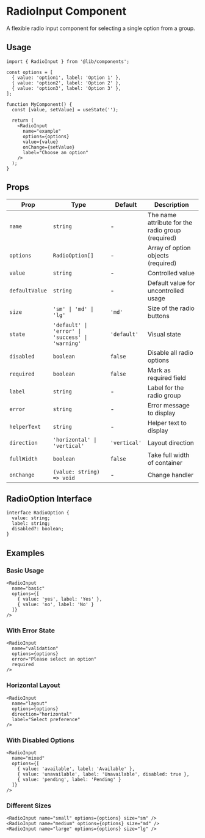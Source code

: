 # RadioInput Component

A flexible radio input component for selecting a single option from a group.

## Usage

```tsx
import { RadioInput } from '@lib/components';

const options = [
  { value: 'option1', label: 'Option 1' },
  { value: 'option2', label: 'Option 2' },
  { value: 'option3', label: 'Option 3' },
];

function MyComponent() {
  const [value, setValue] = useState('');

  return (
    <RadioInput
      name="example"
      options={options}
      value={value}
      onChange={setValue}
      label="Choose an option"
    />
  );
}
```

## Props

| Prop | Type | Default | Description |
|------|------|---------|-------------|
| `name` | `string` | - | The name attribute for the radio group (required) |
| `options` | `RadioOption[]` | - | Array of option objects (required) |
| `value` | `string` | - | Controlled value |
| `defaultValue` | `string` | - | Default value for uncontrolled usage |
| `size` | `'sm' \| 'md' \| 'lg'` | `'md'` | Size of the radio buttons |
| `state` | `'default' \| 'error' \| 'success' \| 'warning'` | `'default'` | Visual state |
| `disabled` | `boolean` | `false` | Disable all radio options |
| `required` | `boolean` | `false` | Mark as required field |
| `label` | `string` | - | Label for the radio group |
| `error` | `string` | - | Error message to display |
| `helperText` | `string` | - | Helper text to display |
| `direction` | `'horizontal' \| 'vertical'` | `'vertical'` | Layout direction |
| `fullWidth` | `boolean` | `false` | Take full width of container |
| `onChange` | `(value: string) => void` | - | Change handler |

## RadioOption Interface

```tsx
interface RadioOption {
  value: string;
  label: string;
  disabled?: boolean;
}
```

## Examples

### Basic Usage
```tsx
<RadioInput
  name="basic"
  options={[
    { value: 'yes', label: 'Yes' },
    { value: 'no', label: 'No' }
  ]}
/>
```

### With Error State
```tsx
<RadioInput
  name="validation"
  options={options}
  error="Please select an option"
  required
/>
```

### Horizontal Layout
```tsx
<RadioInput
  name="layout"
  options={options}
  direction="horizontal"
  label="Select preference"
/>
```

### With Disabled Options
```tsx
<RadioInput
  name="mixed"
  options={[
    { value: 'available', label: 'Available' },
    { value: 'unavailable', label: 'Unavailable', disabled: true },
    { value: 'pending', label: 'Pending' }
  ]}
/>
```

### Different Sizes
```tsx
<RadioInput name="small" options={options} size="sm" />
<RadioInput name="medium" options={options} size="md" />
<RadioInput name="large" options={options} size="lg" />
``` 